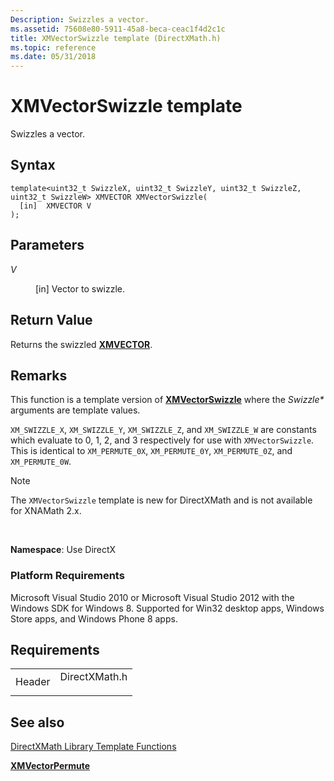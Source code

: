 ```yaml
---
Description: Swizzles a vector.
ms.assetid: 75608e80-5911-45a8-beca-ceac1f4d2c1c
title: XMVectorSwizzle template (DirectXMath.h)
ms.topic: reference
ms.date: 05/31/2018
---
```


# XMVectorSwizzle template

Swizzles a vector.

## Syntax

``` syntax
template<uint32_t SwizzleX, uint32_t SwizzleY, uint32_t SwizzleZ, uint32_t SwizzleW> XMVECTOR XMVectorSwizzle(
  [in]  XMVECTOR V
);
```

## Parameters

<dl> <dt>

<span id="V"></span><span id="v"></span>*V*
</dt> <dd>

\[in\] Vector to swizzle.

</dd> </dl>

## Return Value

Returns the swizzled [**XMVECTOR**](xmvector-data-type.md).

## Remarks

This function is a template version of [**XMVectorSwizzle**](https://msdn.microsoft.com/library/Hh404826(v=VS.85).aspx) where the *Swizzle\** arguments are template values.

`XM_SWIZZLE_X`, `XM_SWIZZLE_Y`, `XM_SWIZZLE_Z`, and `XM_SWIZZLE_W` are constants which evaluate to 0, 1, 2, and 3 respectively for use with `XMVectorSwizzle`. This is identical to `XM_PERMUTE_0X`, `XM_PERMUTE_0Y`, `XM_PERMUTE_0Z`, and `XM_PERMUTE_0W`.

> [!Note]  
> The `XMVectorSwizzle` template is new for DirectXMath and is not available for XNAMath 2.x.

 

**Namespace**: Use DirectX

### Platform Requirements

Microsoft Visual Studio 2010 or Microsoft Visual Studio 2012 with the Windows SDK for Windows 8. Supported for Win32 desktop apps, Windows Store apps, and Windows Phone 8 apps.

## Requirements



|                   |                                                                                          |
|-------------------|------------------------------------------------------------------------------------------|
| Header<br/> | <dl> <dt>DirectXMath.h</dt> </dl> |



## See also

<dl> <dt>

[DirectXMath Library Template Functions](ovw-xnamath-templates.md)
</dt> <dt>

[**XMVectorPermute**](xmvectorpermute-template.md)
</dt> </dl>

 

 




